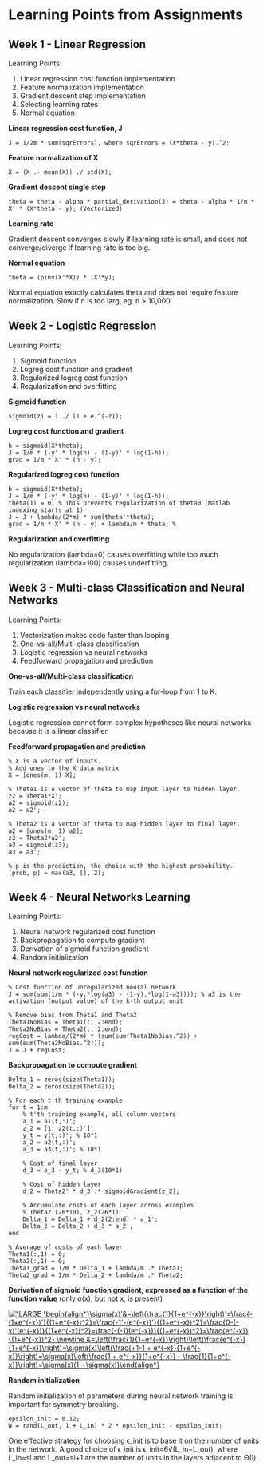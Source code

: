 # Learning Points from Assignments

## Week 1 - Linear Regression

Learning Points:
1. Linear regression cost function implementation
2. Feature normalization implementation
3. Gradient descent step implementation
4. Selecting learning rates
5. Normal equation

**Linear regression cost function, J**

`J = 1/2m * sum(sqrErrors), where sqrErrors = (X*theta - y).^2;`

**Feature normalization of X**

`X = (X .- mean(X)) ./ std(X);`

**Gradient descent single step**

`theta = theta - alpha * partial_derivation(J) = theta - alpha * 1/m * X' * (X*theta - y); (Vectorized)`

**Learning rate**

Gradient descent converges slowly if learning rate is small, and does not converge/diverge if learning rate is too big.

**Normal equation**

`theta = (pinv(X'*X)) * (X'*y);`

Normal equation exactly calculates theta and does not require feature normalization. Slow if n is too larg, eg. n > 10,000.


## Week 2 - Logistic Regression

Learning Points:
1. Sigmoid function
2. Logreg cost function and gradient
3. Regularized logreg cost function
4. Regularization and overfitting

**Sigmoid function**

`sigmoid(z) = 1 ./ (1 + e.^(-z));`

**Logreg cost function and gradient**
```
h = sigmoid(X*theta);
J = 1/m * (-y' * log(h) - (1-y)' * log(1-h));
grad = 1/m * X' * (h - y);
```
**Regularized logreg cost function**
```
h = sigmoid(X*theta);
J = 1/m * (-y' * log(h) - (1-y)' * log(1-h));
theta(1) = 0; % This prevents regularization of theta0 (Matlab indexing starts at 1)
J = J + lambda/(2*m) * sum(theta'*theta);
grad = 1/m * X' * (h - y) + lambda/m * theta; %
```
**Regularization and overfitting**

No regularization (lambda=0) causes overfitting while too much regularization (lambda=100) causes underfitting.


## Week 3 - Multi-class Classification and Neural Networks

Learning Points:
1. Vectorization makes code faster than looping
2. One-vs-all/Multi-class classification
3. Logistic regression vs neural networks
4. Feedforward propagation and prediction

**One-vs-all/Multi-class classification**

Train each classifier independently using a for-loop from 1 to K.

**Logistic regression vs neural networks**

Logistic regression cannot form complex hypotheses like neural networks because it is a linear classifier.

**Feedforward propagation and prediction**
```
% X is a vector of inputs.
% Add ones to the X data matrix
X = [ones(m, 1) X];

% Theta1 is a vector of theta to map input layer to hidden layer.
z2 = Theta1*X'; 
a2 = sigmoid(z2); 
a2 = a2';

% Theta2 is a vector of theta to map hidden layer to final layer.
a2 = [ones(m, 1) a2];
z3 = Theta2*a2';
a3 = sigmoid(z3); 
a3 = a3';

% p is the prediction, the choice with the highest probability.
[prob, p] = max(a3, [], 2);
```

## Week 4 - Neural Networks Learning

Learning Points:
1. Neural network regularized cost function
2. Backpropagation to compute gradient
3. Derivation of sigmoid function gradient
4. Random initialization

**Neural network regularized cost function**
```
% Cost function of unregularized neural network
J = sum(sum(1/m * (-y.*log(a3) - (1-y).*log(1-a3)))); % a3 is the activation (output value) of the k-th output unit

% Remove bias from Theta1 and Theta2
Theta1NoBias = Theta1(:, 2:end);
Theta2NoBias = Theta2(:, 2:end);
regCost = lambda/(2*m) * (sum(sum(Theta1NoBias.^2)) + sum(sum(Theta2NoBias.^2)));
J = J + regCost;
```
**Backpropagation to compute gradient**
```
Delta_1 = zeros(size(Theta1));
Delta_2 = zeros(size(Theta2));

% For each t'th training example
for t = 1:m
    % t'th training example, all column vectors
    a_1 = a1(t,:)';
    z_2 = [1; z2(t,:)'];
    y_t = y(t,:)'; % 10*1
    a_2 = a2(t,:)';
    a_3 = a3(t,:)'; % 10*1
    
    % Cost of final layer
    d_3 = a_3 - y_t; % d_3(10*1)
    
    % Cost of hidden layer
    d_2 = Theta2' * d_3 .* sigmoidGradient(z_2);
    
    % Accumulate costs of each layer across examples
    % Theta2'(26*10), z_2(26*1)
    Delta_1 = Delta_1 + d_2(2:end) * a_1';
    Delta_2 = Delta_2 + d_3 * a_2';
end

% Average of costs of each layer
Theta1(:,1) = 0;
Theta2(:,1) = 0;
Theta1_grad = 1/m * Delta_1 + lambda/m .* Theta1;
Theta2_grad = 1/m * Delta_2 + lambda/m .* Theta2;
```
**Derivation of sigmoid function gradient, expressed as a function of the function value** (only σ(x), but not x, is present)

<a href="https://www.codecogs.com/eqnedit.php?latex=\LARGE&space;\begin{align*}\sigma(x)'&=\left(\frac{1}{1&plus;e^{-x}}\right)'=\frac{-(1&plus;e^{-x})'}{(1&plus;e^{-x})^2}=\frac{-1'-(e^{-x})'}{(1&plus;e^{-x})^2}=\frac{0-(-x)'(e^{-x})}{(1&plus;e^{-x})^2}=\frac{-(-1)(e^{-x})}{(1&plus;e^{-x})^2}=\frac{e^{-x}}{(1&plus;e^{-x})^2}&space;\newline&space;&=\left(\frac{1}{1&plus;e^{-x}}\right)\left(\frac{e^{-x}}{1&plus;e^{-x}}\right)=\sigma(x)\left(\frac{&plus;1-1&space;&plus;&space;e^{-x}}{1&plus;e^{-x}}\right)=\sigma(x)\left(\frac{1&space;&plus;&space;e^{-x}}{1&plus;e^{-x}}&space;-&space;\frac{1}{1&plus;e^{-x}}\right)=\sigma(x)(1&space;-&space;\sigma(x))\end{align*}" target="_blank"><img src="https://latex.codecogs.com/gif.latex?\LARGE&space;\begin{align*}\sigma(x)'&=\left(\frac{1}{1&plus;e^{-x}}\right)'=\frac{-(1&plus;e^{-x})'}{(1&plus;e^{-x})^2}=\frac{-1'-(e^{-x})'}{(1&plus;e^{-x})^2}=\frac{0-(-x)'(e^{-x})}{(1&plus;e^{-x})^2}=\frac{-(-1)(e^{-x})}{(1&plus;e^{-x})^2}=\frac{e^{-x}}{(1&plus;e^{-x})^2}&space;\newline&space;&=\left(\frac{1}{1&plus;e^{-x}}\right)\left(\frac{e^{-x}}{1&plus;e^{-x}}\right)=\sigma(x)\left(\frac{&plus;1-1&space;&plus;&space;e^{-x}}{1&plus;e^{-x}}\right)=\sigma(x)\left(\frac{1&space;&plus;&space;e^{-x}}{1&plus;e^{-x}}&space;-&space;\frac{1}{1&plus;e^{-x}}\right)=\sigma(x)(1&space;-&space;\sigma(x))\end{align*}" title="\LARGE \begin{align*}\sigma(x)'&=\left(\frac{1}{1+e^{-x}}\right)'=\frac{-(1+e^{-x})'}{(1+e^{-x})^2}=\frac{-1'-(e^{-x})'}{(1+e^{-x})^2}=\frac{0-(-x)'(e^{-x})}{(1+e^{-x})^2}=\frac{-(-1)(e^{-x})}{(1+e^{-x})^2}=\frac{e^{-x}}{(1+e^{-x})^2} \newline &=\left(\frac{1}{1+e^{-x}}\right)\left(\frac{e^{-x}}{1+e^{-x}}\right)=\sigma(x)\left(\frac{+1-1 + e^{-x}}{1+e^{-x}}\right)=\sigma(x)\left(\frac{1 + e^{-x}}{1+e^{-x}} - \frac{1}{1+e^{-x}}\right)=\sigma(x)(1 - \sigma(x))\end{align*}" /></a>

**Random initialization**

Random initialization of parameters during neural network training is important for symmetry breaking.
```
epsilon_init = 0.12;
W = rand(L_out, 1 + L_in) * 2 * epsilon_init - epsilon_init;
```
One effective strategy for choosing ϵ_init is to base it on the number of units in the network. A good choice of ϵ_init is ϵ_init=6√(L_in−L_out), where L_in=sl and L_out=sl+1 are the number of units in the layers adjacent to Θ(l).


